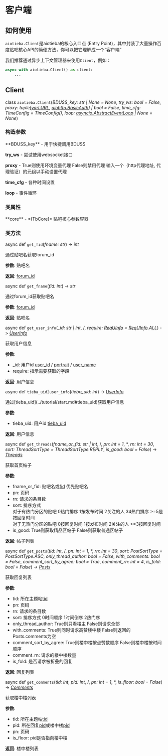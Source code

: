 # 客户端

## 如何使用

`aiotieba.Client`是aiotieba的核心入口点 (Entry Point)，其中封装了大量操作百度贴吧核心API的简便方法，你可以把它理解成一个“客户端”

我们推荐通过异步上下文管理器来使用`Client`，例如：

```python
async with aiotieba.Client() as client:
    ...
```

## Client

class `aiotieba.Client`(*BDUSS_key: str | None = None*, *try_ws: bool = False*, *proxy: tuple[[yarl.URL](https://yarl.aio-libs.org/en/latest/api.html#yarl.URL), [aiohttp.BasicAuth](https://docs.aiohttp.org/en/stable/client_reference.html#aiohttp.BasicAuth)] | bool = False*, *time_cfg: TimeConfig = TimeConfig()*, *loop: [asyncio.AbstractEventLoop](https://docs.python.org/zh-cn/3/library/asyncio-eventloop.html#event-loop) | None = None*)

### 构造参数

<div class="docstring" markdown="1">
**BDUSS_key** - 用于快捷调用BDUSS

**try_ws** - 尝试使用websocket接口

**proxy** - True则使用环境变量代理 False则禁用代理 输入一个（http代理地址, 代理验证）的元组以手动设置代理

**time_cfg** - 各种时间设置

**loop** - 事件循环
</div>

### 类属性

<div class="docstring" markdown="1">
**core** - *(TbCore)* 贴吧核心参数容器
</div>

### 类方法

async def `get_fid`(*fname: str*) -> *int*

<div class="docstring" markdown="1">
通过贴吧名获取forum_id

**参数**: 贴吧名

**返回**: [forum_id](../tutorial/start.md#forum_id)
</div>


async def `get_fname`(*fid: int*) -> *str*

<div class="docstring" markdown="1">
通过forum_id获取贴吧名

**参数**: [forum_id](../tutorial/start.md#forum_id)

**返回**: 贴吧名
</div>


async def `get_user_info`(*_id: str | int*, /, *require: [ReqUInfo](enum.md#requinfo) = [ReqUInfo](enum.md#requinfo).ALL*) -> *[UserInfo](classdef.md#userinfo)*

<div class="docstring" markdown="1">
获取用户信息

**参数**:

+ _id: 用户id [user_id](../tutorial/start.md#user_id) / [portrait](../tutorial/start.md#portrait) / [user_name](../tutorial/start.md#user_name)
+ require: 指示需要获取的字段

**返回**: 用户信息
</div>

async def `tieba_uid2user_info`(*tieba_uid: int*) -> *[UserInfo](classdef.md#userinfo)*

<div class="docstring" markdown="1">
通过[tieba_uid](../tutorial/start.md#tieba_uid)获取用户信息

**参数**:

+ tieba_uid: 用户id [tieba_uid](../tutorial/start.md#tieba_uid)

**返回**: 用户信息
</div>

async def `get_threads`(*fname_or_fid: str | int*, /, *pn: int = 1*, \*, *rn: int = 30*, *sort: ThreadSortType = ThreadSortType.REPLY*, *is_good: bool = False*) -> *[Threads](classdef.md#threads)*

<div class="docstring" markdown="1">
获取首页帖子

**参数**:

+ fname_or_fid: 贴吧名或[fid](../tutorial/start.md#forum_id) 优先贴吧名
+ pn: 页码
+ rn: 请求的条目数
+ sort: 排序方式<br>
  对于有热门分区的贴吧 0热门排序 1按发布时间 2关注的人 34热门排序 >=5是按回复时间<br>
  对于无热门分区的贴吧 0按回复时间 1按发布时间 2关注的人 >=3按回复时间
+ is_good: True则获取精品区帖子 False则获取普通区帖子

**返回**: 帖子列表
</div>

async def `get_posts`(*tid: int*, /, *pn: int = 1*, \*, *rn: int = 30*, *sort: PostSortType = PostSortType.ASC*, *only_thread_author: bool = False*, *with_comments: bool = False*, *comment_sort_by_agree: bool = True*, *comment_rn: int = 4*, *is_fold: bool = False*) -> *[Posts](classdef.md#posts)*

<div class="docstring" markdown="1">
获取回复列表

**参数**:

+ tid: 所在主题帖[tid](../tutorial/start.md#thread_id)
+ pn: 页码
+ rn: 请求的条目数
+ sort: 排序方式 0时间顺序 1时间倒序 2热门序
+ only_thread_author: True则只看楼主 False则请求全部
+ with_comments: True则同时请求高赞楼中楼 False则返回的Posts.comments为空
+ comment_sort_by_agree: True则楼中楼按点赞数顺序 False则楼中楼按时间顺序
+ comment_rn: 请求的楼中楼数量
+ is_fold: 是否请求被折叠的回复

**返回**: 回复列表
</div>

async def `get_comments`(*tid: int*, *pid: int*, /, *pn: int = 1*, \*, *is_floor: bool = False*) -> *[Comments](classdef.md#comments)*

<div class="docstring" markdown="1">
获取楼中楼列表

**参数**:

+ tid: 所在主题帖[tid](../tutorial/start.md#thread_id)
+ pid: 所在回复[pid](../tutorial/start.md#post_id)或楼中楼[pid](../tutorial/start.md#post_id)
+ pn: 页码
+ is_floor: pid是否指向楼中楼

**返回**: 楼中楼列表
</div>

